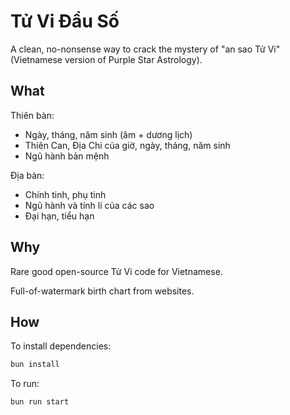 # Tử Vi Đẩu Số

A clean, no-nonsense way to crack the mystery of "an sao Tử Vi" (Vietnamese version of Purple Star Astrology).

## What

Thiên bàn:

- Ngày, tháng, năm sinh (âm + dương lịch)
- Thiên Can, Địa Chi của giờ, ngày, tháng, năm sinh
- Ngũ hành bản mệnh

Địa bàn:

- Chính tinh, phụ tinh
- Ngũ hành và tính lí của các sao
- Đại hạn, tiểu hạn

## Why

Rare good open-source Tử Vi code for Vietnamese.

Full-of-watermark birth chart from websites.

## How

To install dependencies:

```bash
bun install
```

To run:

```bash
bun run start
```
